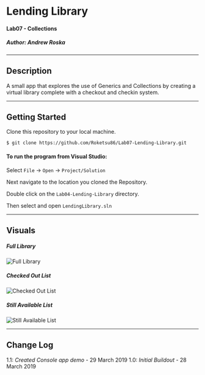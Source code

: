 # Lending Library
#### Lab07 - Collections
##### *Author: Andrew Roska*

------------------------------

## Description
A small app that explores the use of Generics and Collections by creating a virtual library complete with a checkout and checkin system.

------------------------------

## Getting Started
Clone this repository to your local machine.
```
$ git clone https://github.com/Roketsu86/Lab07-Lending-Library.git
```
#### To run the program from Visual Studio:
Select ```File``` -> ```Open``` -> ```Project/Solution```

Next navigate to the location you cloned the Repository.

Double click on the ```Lab04-Lending-Library``` directory.

Then select and open ```LendingLibrary.sln```

------------------------------

## Visuals

##### Full Library
![Full Library](https://github.com/Roketsu86/Lab07-Lending-Library/blob/master/Assets/lending-library-init.jpg)
##### Checked Out List
![Checked Out List](https://github.com/Roketsu86/Lab07-Lending-Library/blob/master/Assets/lending-library-checked-out.jpg)
##### Still Available List
![Still Available List](https://github.com/Roketsu86/Lab07-Lending-Library/blob/master/Assets/lending-library-available.jpg)

------------------------------

## Change Log
1.1: *Created Console app demo* - 29 March 2019
1.0: *Initial Buildout* - 28 March 2019
